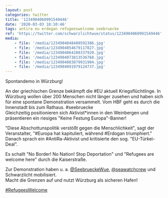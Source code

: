 ```yaml
---
layout: post
categories: twitter
title: '1234904060991549446'
date: '2020-03-03 18:10:46'
tags: antira eu erdogan refugeeswelcome seebruecke
ref: 'https://twitter.com/schwarzlichtwue/status/1234904060991549446'
media:
    - file: '/media/1234904048408592386.jpg'
    - file: '/media/1234904054679117827.jpg'
    - file: '/media/1234904064288337920.jpg'
    - file: '/media/1234904073813536768.jpg'
    - file: '/media/1234904083879931904.jpg'
    - file: '/media/1234904091979124737.jpg'
---
```

Spontandemo in Würzburg!



An der griechischen Grenze bekämpft die #EU aktuell Kriegsflüchtlinge. In Würzburg wollen über 200 Menschen nicht länger zusehen und haben sich für eine spontane Demonstration versammelt. Vom HBF geht es durch die Innenstadt bis zum Rathaus. #seebruecke  
Gleichzeitig positionieren sich Aktivist\*innen in den Weinbergen und präsentieren ein riesiges "Keine Festung Europa"-Banner!



"Diese Abschottunspolitik verstößt gegen die Menschlichkeit", sagt der Veranstalter, "#Europa hat kapituliert, während #Erdogan triumphiert."  
Danach sprach ein #AntiRa-Aktivist und kritisierte den sog. "EU-Türkei-Deal".



Es schallt "No Border! No Nation! Stop Deportation" und "Refugees are welcome here" durch die Kaiserstraße.



Zur Demonstration haben u. a. [@SeebrueckeWue](https://twitter.com/SeebrueckeWue), [@seawatchcrew](https://twitter.com/seawatchcrew) und Schwarzlicht mobilisiert.  
Macht die Grenzen auf und nutzt Würzburg als sicheren Hafen!

[#RefugeesWelcome](/t/refugeeswelcome) 